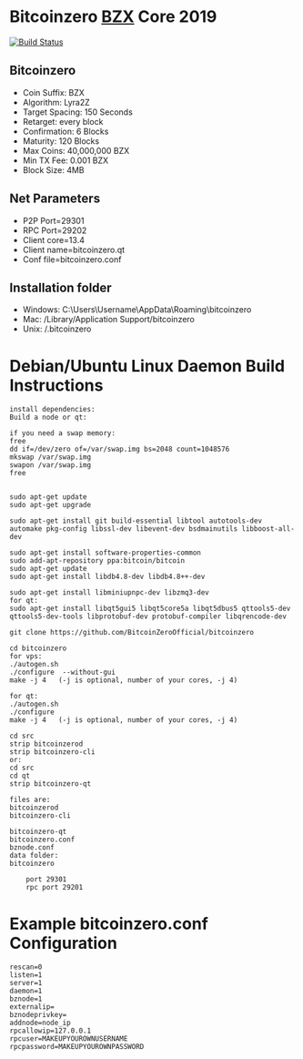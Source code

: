 # Bitcoinzero [BZX](Sigma) Core 2019

[![Build Status](https://travis-ci.org/BitcoinZeroOfficial/bitcoinzero.svg?branch=master)](https://travis-ci.org/BitcoinZeroOfficial/bitcoinzero)

## Bitcoinzero

- Coin Suffix: BZX
- Algorithm: Lyra2Z
- Target Spacing: 150 Seconds
- Retarget: every block
- Confirmation: 6 Blocks
- Maturity: 120 Blocks
- Max Coins: 40,000,000 BZX
- Min TX Fee: 0.001 BZX
- Block Size: 4MB

## Net Parameters

- P2P Port=29301
- RPC Port=29202
- Client core=13.4
- Client name=bitcoinzero.qt
- Conf file=bitcoinzero.conf

## Installation folder

- Windows: C:\Users\Username\AppData\Roaming\bitcoinzero
- Mac: /Library/Application Support/bitcoinzero
- Unix: /.bitcoinzero

# Debian/Ubuntu Linux Daemon Build Instructions

    install dependencies:
    Build a node or qt:

    if you need a swap memory:
    free
    dd if=/dev/zero of=/var/swap.img bs=2048 count=1048576
    mkswap /var/swap.img
    swapon /var/swap.img
    free


    sudo apt-get update
    sudo apt-get upgrade

    sudo apt-get install git build-essential libtool autotools-dev automake pkg-config libssl-dev libevent-dev bsdmainutils libboost-all-dev

    sudo apt-get install software-properties-common
    sudo add-apt-repository ppa:bitcoin/bitcoin
    sudo apt-get update
    sudo apt-get install libdb4.8-dev libdb4.8++-dev

    sudo apt-get install libminiupnpc-dev libzmq3-dev
    for qt:
    sudo apt-get install libqt5gui5 libqt5core5a libqt5dbus5 qttools5-dev qttools5-dev-tools libprotobuf-dev protobuf-compiler libqrencode-dev

    git clone https://github.com/BitcoinZeroOfficial/bitcoinzero

    cd bitcoinzero
    for vps:
    ./autogen.sh
    ./configure  --without-gui
    make -j 4   (-j is optional, number of your cores, -j 4)

    for qt:
    ./autogen.sh
    ./configure
    make -j 4   (-j is optional, number of your cores, -j 4)

    cd src
    strip bitcoinzerod
    strip bitcoinzero-cli
    or:
    cd src
    cd qt
    strip bitcoinzero-qt

    files are:
    bitcoinzerod
    bitcoinzero-cli

    bitcoinzero-qt
    bitcoinzero.conf
    bznode.conf
    data folder:
    bitcoinzero

        port 29301
        rpc port 29201

# Example bitcoinzero.conf Configuration

    rescan=0
    listen=1
    server=1
    daemon=1
    bznode=1
    externalip=
    bznodeprivkey=
    addnode=node_ip
    rpcallowip=127.0.0.1
    rpcuser=MAKEUPYOUROWNUSERNAME
    rpcpassword=MAKEUPYOUROWNPASSWORD
